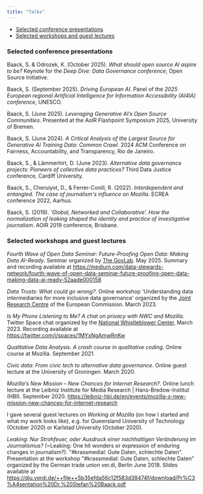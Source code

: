 ```yaml
---
title: "Talks"
---
```


- [Selected conference presentations](#selected-conference-presentations)
- [Selected workshops and guest lectures](#selected-workshops-and-guest-lectures)

### Selected conference presentations

Baack, S. & Odrozek, K. (October 2025). _What should open source AI aspire to be?_ Keynote for the _Deep Dive: Data Governance conference_, Open Source Initiative.

Baack, S. (September 2025). _Driving European AI_. Panel of the _2025 European regional Artificial Intelligence for Information Accessibility (AI4IA) conference_, UNESCO. 

Baack, S. (June 2025). _Leveraging Generative AI’s Open Source Communities_. Presented at the AoIR Flashpoint Symposium 2025, University of Bremen.

Baack, S. (June 2024). _A Critical Analysis of the Largest Source for Generative AI Training Data: Common Crawl_. 2024 ACM Conference on Fairness, Accountability, and Transparency, Rio de Janeiro.

Baack, S., & Lämmerhirt, D. (June 2023). _Alternative data governance projects: Pioneers of collective data practices?_  Third Data Justice conference, Cardiff University.

Baack, S., Cheruiyot, D., & Ferrer-Conill, R. (2022). _Interdependent and entangled. The case of journalism's influence on Mozilla_. ECREA conference 2022, Aarhus.

Baack, S. (2019). _‘Global, Networked and Collaborative’. How the normalization of leaking shaped the identity and practice of investigative journalism_. AOIR 2019 conference, Brisbane.

### Selected workshops and guest lectures

_Fourth Wave of Open Data Seminar: Future-Proofing Open Data: Making Data AI-Ready_. Seminar organized by [The GovLab](https://thegovlab.org/). May 2025. Summary and recording available at <https://medium.com/data-stewards-network/fourth-wave-of-open-data-seminar-future-proofing-open-data-making-data-ai-ready-52aade000158>

_Data Trusts: What could go wrong?_. Online workshop 'Understanding data intermediaries for more inclusive data governance' organized by the [Joint Research Centre](https://joint-research-centre.ec.europa.eu/index_en) of the European Commission. March 2023.

_Is My Phone Listening to Me? A chat on privacy with NWC and Mozilla_. Twitter Space chat organized by the [National Whistleblower Center](https://www.whistleblowers.org/), March 2023. Recording available at <https://twitter.com/i/spaces/1MYxNgAmwRnKw>

_Qualitative Data Analysis. A crash course in qualitative coding_. Online course at Mozilla. September 2021.

_Civic data: From civic tech to alternative data governance_. Online guest lecture at the University of Groningen. March 2020.

_Mozilla‘s New Mission – New Chances for Internet Research?_. Online lunch lecture at the Leibniz Institute for Media Research | Hans-Bredow-Institut (HBI). September 2020. <https://leibniz-hbi.de/en/events/mozilla-s-new-mission-new-chances-for-internet-research>

I gave several guest lectures on _Working at Mozilla_ (on how I started and what my work looks like), e.g. for Queensland University of Technology (October 2020) or Karlstad University (October 2020).

_Leaking: Nur Strohfeuer, oder Ausdruck einer nachhaltigen Veränderung im Journalismus?_ (~Leaking: One hit wonders or expression of enduring changes in journalism?). "#krassmedial: Gute Daten, schlechte Daten". Presentation at the workshop "#krassmedial: Gute Daten, schlechte Daten" organized by the German trade union ver.di, Berlin June 2018. Slides available at <https://dju.verdi.de/++file++5b35efda56c12f583d38474f/download/Pr%C3%A4sentation%20Dr.%20Stefan%20Baack.pdf>

